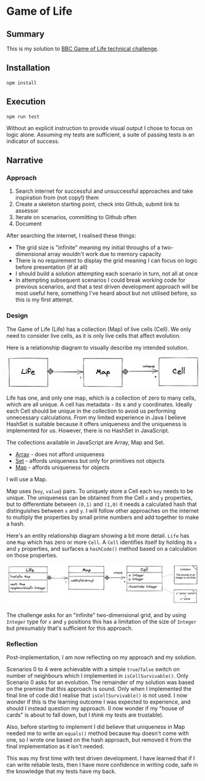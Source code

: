 # Game of Life

## Summary
This is my solution to [BBC Game of Life technical challenge](docs/Game+of+Life+Candidate+Instructions.md).

## Installation
    npm install

## Execution
    npm run test
Without an explicit instruction to provide visual output I chose to focus on logic alone. Assuming my tests are sufficient, a suite of passing tests is an indicator of success.

## Narrative

### Approach
1. Search internet for successful and unsuccessful approaches and take inspiration from (not copy!) them
1. Create a skeleton starting point, check into Github, submit link to assessor
1. Iterate on scenarios, committing to Github often
1. Document 

After searching the internet, I realised these things:
- The grid size is "infinite" meaning my initial throughs of a two-dimensional array wouldn't work due to memory capacity
- There is no requirement to display the grid meaning I can focus on logic before presentation (if at all)
- I should build a solution attempting each scenario in turn, not all at once
- In attempting subsequent scenarios I could break working code for previous scenarios, and that a test driven development approach will be most useful here, something I've heard about but not utilised before, so this is my first attempt.

### Design

The Game of Life (Life) has a collection (Map) of live cells (Cell). We only need to consider live cells, as it is only live cells that affect evolution.

Here is a relationship diagram to visually describe my intended solution.

![](docs/ER-Diagram.png)

Life has one, and only one map, which is a collection of zero to many cells, which are all unique. A cell has metadata - its x and y coordinates. Ideally each Cell should be unique in the collection to avoid us performing unnecessary calculations. From my limited experience in Java I believe HashSet is suitable because it offers uniqueness and the uniqueness is implemented for us. However, there is no HashSet in JavaScript.

The collections available in JavaScript are Array, Map and Set. 

 - [Array](https://developer.mozilla.org/en-US/docs/Web/JavaScript/Reference/Global_Objects/Array) - does not afford uniqueness
 - [Set](https://developer.mozilla.org/en-US/docs/Web/JavaScript/Reference/Global_Objects/Set) - affords uniqueness but only for primitives not objects
 - [Map](https://developer.mozilla.org/en-US/docs/Web/JavaScript/Reference/Global_Objects/Map) - affords uniqueness for objects

I will use a Map.

Map uses (`key`, `value`) pairs. To uniquely store a Cell each `key` needs to be unique. The uniqueness can be obtained from the Cell `x` and `y` properties, but to differentiate between `(0,1)` and `(1,0)` it needs a calculated hash that distinguishes between `x` and `y`. I will follow other approaches on the internet to multiply the properties by small prime numbers and add together to make a hash. 

Here's an entity relationship diagram showing a bit more detail. `Life` has one `Map` which has zero or more `Cell`. A `Cell` identifies itself by holding its `x` and `y` properties, and surfaces a `hashCode()` method based on a calculation on those properties.

![](docs/ER-DiagramDetail.png) 

The challenge asks for an "infinite" two-dimensional grid, and by using `Integer` type for `x` and `y` positions this has a limitation of the size of `Integer` but presumably that's sufficient for this approach.

### Reflection

Post-implementation, I am now reflecting on my approach and my solution.

Scenarios 0 to 4 were achievable with a simple `true`/`false` switch on number of neighbours which I implemented in `isCellSurvivable()`. Only Scenario 0 asks for an evolution. The remainder of my solution was based on the premise that this approach is sound. Only when I implemented the final line of code did I realise that `isCellSurvivable()` is not used. I now wonder if this is the learning outcome I was expected to experience, and should I instead question my approach. (I now wonder if my "house of cards" is about to fall down, but I *think* my tests are trustable).

Also, before starting to implement I did believe that uniqueness in Map needed me to write an `equals()` method because `Map` doesn't come with one, so I wrote one based on the hash approach, but removed it from the final implementation as it isn't needed.

This was my first time with test driven development. I have learned that if I can write reliable tests, then I have more confidence in writing code, safe in the knowledge that my tests have my back. 
